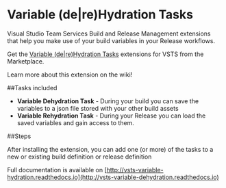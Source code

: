 # Variable (de|re)Hydration Tasks

Visual Studio Team Services Build and Release Management extensions that help you make use of your build variables in your Release workflows.

Get the [Variable (de|re)Hydration Tasks](https://marketplace.visualstudio.com/items?itemName=nkdagility.variablehydration) extensions for VSTS from the Marketplace.

Learn more about this extension on the wiki!

##Tasks included

- **Variable Dehydration Task** - During your build you can save the variables to a json file stored with your other build assets
- **Variable Rehydration Task** - During your Release you can load the saved variables and gain access to them.

##Steps

After installing the extension, you can add one (or more) of the tasks to a new or existing build definition or release definition

Full documentation is available on [http://vsts-variable-hydration.readthedocs.io](http://vsts-variable-dehydration.readthedocs.io)